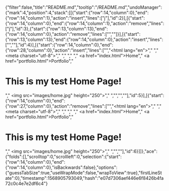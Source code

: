 {"filter":false,"title":"README.md","tooltip":"/README.md","undoManager":{"mark":4,"position":4,"stack":[[{"start":{"row":14,"column":0},"end":{"row":14,"column":1},"action":"insert","lines":["j"],"id":2}],[{"start":{"row":14,"column":0},"end":{"row":14,"column":1},"action":"remove","lines":["j"],"id":3},{"start":{"row":13,"column":13},"end":{"row":14,"column":0},"action":"remove","lines":["",""]}],[{"start":{"row":13,"column":13},"end":{"row":14,"column":0},"action":"insert","lines":["",""],"id":4}],[{"start":{"row":14,"column":0},"end":{"row":28,"column":0},"action":"insert","lines":["<!doctype html>","<html lang=\"en\">","  <head>","    <meta charset=\"utf-8\">","    <title>Home</title>","  </head>","  <body>","    <a href=\"index.html\">Home</a>","    <a href=\"portfolio.html\">Portfolio</a>","    <h1>This is my test Home Page!</h1>","    <img src=\"images/home.jpg\" height=\"250\">","  </body>","</html>","",""],"id":5}],[{"start":{"row":14,"column":0},"end":{"row":27,"column":0},"action":"remove","lines":["<!doctype html>","<html lang=\"en\">","  <head>","    <meta charset=\"utf-8\">","    <title>Home</title>","  </head>","  <body>","    <a href=\"index.html\">Home</a>","    <a href=\"portfolio.html\">Portfolio</a>","    <h1>This is my test Home Page!</h1>","    <img src=\"images/home.jpg\" height=\"250\">","  </body>","</html>",""],"id":6}]]},"ace":{"folds":[],"scrolltop":0,"scrollleft":0,"selection":{"start":{"row":14,"column":0},"end":{"row":14,"column":0},"isBackwards":false},"options":{"guessTabSize":true,"useWrapMode":false,"wrapToView":true},"firstLineState":0},"timestamp":1568905793049,"hash":"e07d7306aef446e6f8426b4fa72c0c4e7e2df6c4"}